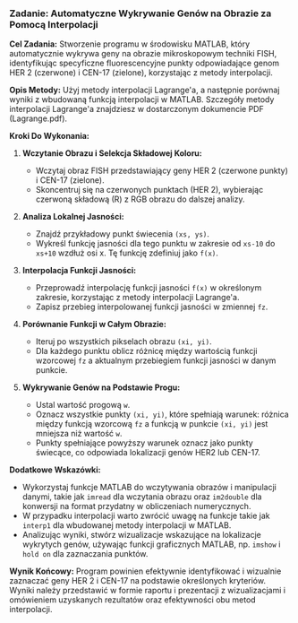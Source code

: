 ### Zadanie: Automatyczne Wykrywanie Genów na Obrazie za Pomocą Interpolacji

**Cel Zadania:**
Stworzenie programu w środowisku MATLAB, który automatycznie wykrywa geny na obrazie mikroskopowym techniki FISH, identyfikując specyficzne fluorescencyjne punkty odpowiadające genom HER 2 (czerwone) i CEN-17 (zielone), korzystając z metody interpolacji.

**Opis Metody:**
Użyj metody interpolacji Lagrange'a, a następnie porównaj wyniki z wbudowaną funkcją interpolacji w MATLAB. Szczegóły metody interpolacji Lagrange'a znajdziesz w dostarczonym dokumencie PDF (Lagrange.pdf).

**Kroki Do Wykonania:**
1. **Wczytanie Obrazu i Selekcja Składowej Koloru:**
   - Wczytaj obraz FISH przedstawiający geny HER 2 (czerwone punkty) i CEN-17 (zielone).
   - Skoncentruj się na czerwonych punktach (HER 2), wybierając czerwoną składową (R) z RGB obrazu do dalszej analizy.

2. **Analiza Lokalnej Jasności:**
   - Znajdź przykładowy punkt świecenia `(xs, ys)`.
   - Wykreśl funkcję jasności dla tego punktu w zakresie od `xs-10` do `xs+10` wzdłuż osi x. Tę funkcję zdefiniuj jako `f(x)`.

3. **Interpolacja Funkcji Jasności:**
   - Przeprowadź interpolację funkcji jasności `f(x)` w określonym zakresie, korzystając z metody interpolacji Lagrange'a.
   - Zapisz przebieg interpolowanej funkcji jasności w zmiennej `fz`.

4. **Porównanie Funkcji w Całym Obrazie:**
   - Iteruj po wszystkich pikselach obrazu `(xi, yi)`.
   - Dla każdego punktu oblicz różnicę między wartością funkcji wzorcowej `fz` a aktualnym przebiegiem funkcji jasności w danym punkcie.

5. **Wykrywanie Genów na Podstawie Progu:**
   - Ustal wartość progową `w`.
   - Oznacz wszystkie punkty `(xi, yi)`, które spełniają warunek: różnica między funkcją wzorcową `fz` a funkcją w punkcie `(xi, yi)` jest mniejsza niż wartość `w`.
   - Punkty spełniające powyższy warunek oznacz jako punkty świecące, co odpowiada lokalizacji genów HER2 lub CEN-17.

**Dodatkowe Wskazówki:**
- Wykorzystaj funkcje MATLAB do wczytywania obrazów i manipulacji danymi, takie jak `imread` dla wczytania obrazu oraz `im2double` dla konwersji na format przydatny w obliczeniach numerycznych.
- W przypadku interpolacji warto zwrócić uwagę na funkcje takie jak `interp1` dla wbudowanej metody interpolacji w MATLAB.
- Analizując wyniki, stwórz wizualizacje wskazujące na lokalizacje wykrytych genów, używając funkcji graficznych MATLAB, np. `imshow` i `hold on` dla zaznaczania punktów.

**Wynik Końcowy:**
Program powinien efektywnie identyfikować i wizualnie zaznaczać geny HER 2 i CEN-17 na podstawie określonych kryteriów. Wyniki należy przedstawić w formie raportu i prezentacji z wizualizacjami i omówieniem uzyskanych rezultatów oraz efektywności obu metod interpolacji.
